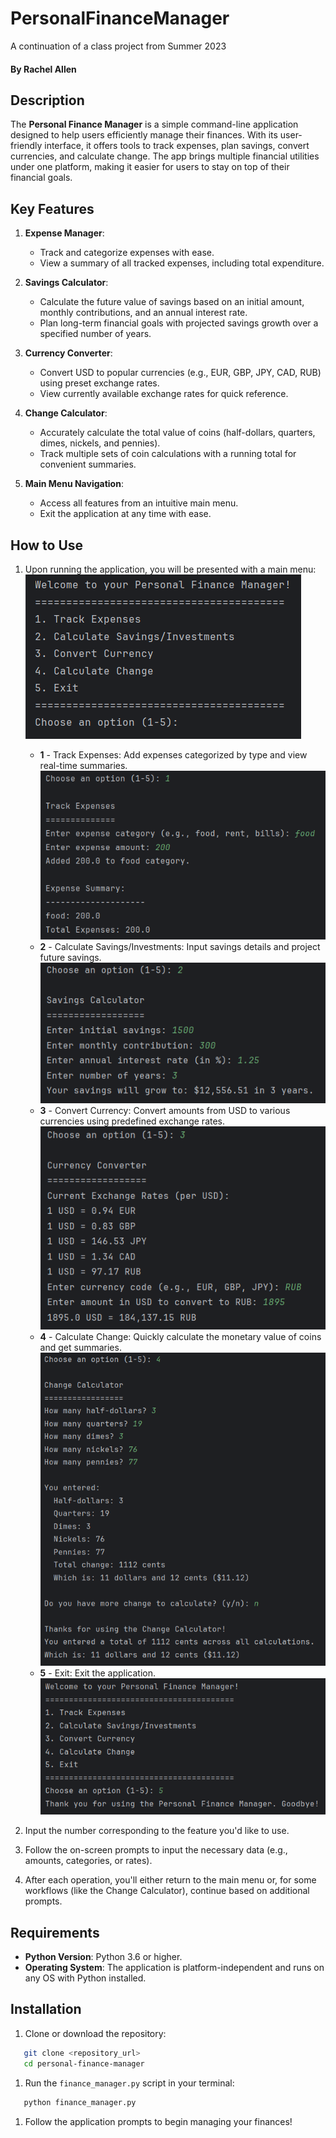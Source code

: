 # PersonalFinanceManager
A continuation of a class project from Summer 2023

#### By Rachel Allen

## Description
The **Personal Finance Manager** is a simple command-line application designed to help users efficiently manage their finances. With its user-friendly interface, it offers tools to track expenses, plan savings, convert currencies, and calculate change. The app brings multiple financial utilities under one platform, making it easier for users to stay on top of their financial goals.

## Key Features
1. **Expense Manager**:
    - Track and categorize expenses with ease.
    - View a summary of all tracked expenses, including total expenditure.

2. **Savings Calculator**:
    - Calculate the future value of savings based on an initial amount, monthly contributions, and an annual interest rate.
    - Plan long-term financial goals with projected savings growth over a specified number of years.

3. **Currency Converter**:
    - Convert USD to popular currencies (e.g., EUR, GBP, JPY, CAD, RUB) using preset exchange rates.
    - View currently available exchange rates for quick reference.

4. **Change Calculator**:
    - Accurately calculate the total value of coins (half-dollars, quarters, dimes, nickels, and pennies).
    - Track multiple sets of coin calculations with a running total for convenient summaries.

5. **Main Menu Navigation**:
    - Access all features from an intuitive main menu.
    - Exit the application at any time with ease.

## How to Use
1. Upon running the application, you will be presented with a main menu:
   ![Main Menu](./assets/pfm_mainscreen.png)
    - **1** - Track Expenses: Add expenses categorized by type and view real-time summaries.
      ![Track Expenses](./assets/pfm_trackexpenses.png)
    - **2** - Calculate Savings/Investments: Input savings details and project future savings.
      ![Savings Calculator](./assets/pfm_savingscalculator.png)
    - **3** - Convert Currency: Convert amounts from USD to various currencies using predefined exchange rates.
      ![Currency Converter](./assets/pfm_currencyconvertor.png)
    - **4** - Calculate Change: Quickly calculate the monetary value of coins and get summaries.
      ![Calculate Change](./assets/pfm_change.png)
    - **5** - Exit: Exit the application.
      ![Exit](./assets/pfm_goodbye.png)

3. Input the number corresponding to the feature you'd like to use.
4. Follow the on-screen prompts to input the necessary data (e.g., amounts, categories, or rates).
5. After each operation, you'll either return to the main menu or, for some workflows (like the Change Calculator), continue based on additional prompts.

## Requirements
- **Python Version**: Python 3.6 or higher.
- **Operating System**: The application is platform-independent and runs on any OS with Python installed.

## Installation
1. Clone or download the repository:
``` bash
   git clone <repository_url>
   cd personal-finance-manager
```
1. Run the `finance_manager.py` script in your terminal:
``` bash
   python finance_manager.py
```
1. Follow the application prompts to begin managing your finances!

